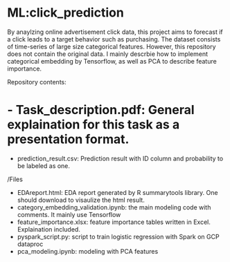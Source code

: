 # ML:click_prediction 
By anaylzing online advertisement click data, this project aims to forecast if a click leads to a target behavior such as purchasing.
The dataset consists of time-series of large size categorical features. However, this repository does not contain the original data. I mainly descrbie how to implement categorical embedding by Tensorflow, as well as PCA to describe feature importance.

Repository contents:
# - Task_description.pdf: General explaination for this task as a presentation format.
- prediction_result.csv: Prediction result with ID column and probability to be labeled as one.


/Files
- EDAreport.html: EDA report generated by R summarytools library. One should download to visaulize the html result.
- category_embedding_validation.ipynb: the main modeling code with comments. It mainly use Tensorflow
- feature_importance.xlsx: feature importance tables written in Excel. Explaination included.
- pyspark_script.py: script to train logistic regression with Spark on GCP dataproc
- pca_modeling.ipynb: modeling with PCA features

